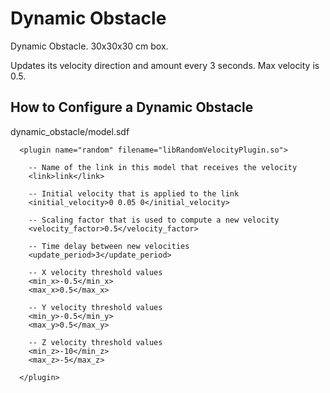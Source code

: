# Dynamic Obstacle

Dynamic Obstacle. 30x30x30 cm box.

Updates its velocity direction and amount every 3 seconds. Max velocity is 0.5.

## How to Configure a Dynamic Obstacle

dynamic_obstacle/model.sdf

      <plugin name="random" filename="libRandomVelocityPlugin.so">

        -- Name of the link in this model that receives the velocity
        <link>link</link>

        -- Initial velocity that is applied to the link
        <initial_velocity>0 0.05 0</initial_velocity>

        -- Scaling factor that is used to compute a new velocity
        <velocity_factor>0.5</velocity_factor>

        -- Time delay between new velocities
        <update_period>3</update_period>

        -- X velocity threshold values
        <min_x>-0.5</min_x>
        <max_x>0.5</max_x>

        -- Y velocity threshold values
        <min_y>-0.5</min_y>
        <max_y>0.5</max_y>

        -- Z velocity threshold values
        <min_z>-10</min_z>
        <max_z>-5</max_z>

      </plugin>
